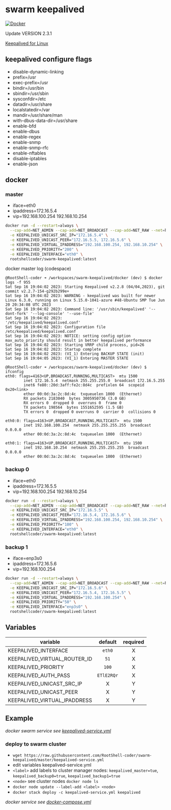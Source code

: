 # swarm keepalived

[![Docker](https://github.com/RootShell-coder/swarm-keepalived/actions/workflows/docker-publish.yml/badge.svg)](https://github.com/RootShell-coder/swarm-keepalived/actions/workflows/docker-publish.yml)

Update VERSION 2.3.1

[Keepalived for Linux ](https://www.keepalived.org/download.html)

## keepalived configure flags

* disable-dynamic-linking
* prefix=/usr
* exec-prefix=/usr
* bindir=/usr/bin
* sbindir=/usr/sbin
* sysconfdir=/etc
* datadir=/usr/share
* localstatedir=/var
* mandir=/usr/share/man
* with-dbus-data-dir=/usr/share
* enable-bfd
* enable-dbus
* enable-regex
* enable-snmp
* enable-snmp-rfc
* enable-nftables
* disable-iptables
* enable-json

## docker

### master

* iface=eth0
* ipaddress=172.16.5.4
* vip=192.168.100.254 192.168.10.254

```bash
docker run -d --restart=always \
  --cap-add=NET_ADMIN --cap-add=NET_BROADCAST --cap-add=NET_RAW --net=host \
  -e KEEPALIVED_UNICAST_SRC_IP="172.16.5.4" \
  -e KEEPALIVED_UNICAST_PEER="172.16.5.5, 172.16.5.6" \
  -e KEEPALIVED_VIRTUAL_IPADDRESS="192.168.100.254, 192.168.10.254" \
  -e KEEPALIVED_PRIORITY="200" \
  -e KEEPALIVED_INTERFACE="eth0" \
  rootshellcoder/swarm-keepalived:latest
```

docker master log (codespace)

```logs
@RootShell-coder ➜ /workspaces/swarm-keepalived/docker (dev) $ docker logs -f 955
Sat Sep 16 19:04:02 2023: Starting Keepalived v2.2.8 (04/04,2023), git commit v2.2.7-154-g292b299e+
Sat Sep 16 19:04:02 2023: WARNING - keepalived was built for newer Linux 6.3.0, running on Linux 5.15.0-1041-azure #48-Ubuntu SMP Tue Jun 20 20:34:08 UTC 2023
Sat Sep 16 19:04:02 2023: Command line: '/usr/sbin/keepalived' '--dont-fork' '--log-console' '--use-file'
Sat Sep 16 19:04:02 2023:               '/etc/keepalived/keepalived.conf'
Sat Sep 16 19:04:02 2023: Configuration file /etc/keepalived/keepalived.conf
Sat Sep 16 19:04:02 2023: NOTICE: setting config option max_auto_priority should result in better keepalived performance
Sat Sep 16 19:04:02 2023: Starting VRRP child process, pid=26
Sat Sep 16 19:04:02 2023: Startup complete
Sat Sep 16 19:04:02 2023: (VI_1) Entering BACKUP STATE (init)
Sat Sep 16 19:04:05 2023: (VI_1) Entering MASTER STATE

@RootShell-coder ➜ /workspaces/swarm-keepalived/docker (dev) $ ifconfig
eth0: flags=4163<UP,BROADCAST,RUNNING,MULTICAST>  mtu 1500
        inet 172.16.5.4  netmask 255.255.255.0  broadcast 172.16.5.255
        inet6 fe80::20d:3aff:fe2c:8d4c  prefixlen 64  scopeid 0x20<link>
        ether 00:0d:3a:2c:8d:4c  txqueuelen 1000  (Ethernet)
        RX packets 2183040  bytes 3005950736 (3.0 GB)
        RX errors 0  dropped 0  overruns 0  frame 0
        TX packets 198564  bytes 1551652595 (1.5 GB)
        TX errors 0  dropped 0 overruns 0  carrier 0  collisions 0

eth0:0: flags=4163<UP,BROADCAST,RUNNING,MULTICAST>  mtu 1500
        inet 192.168.100.254  netmask 255.255.255.255  broadcast 0.0.0.0
        ether 00:0d:3a:2c:8d:4c  txqueuelen 1000  (Ethernet)

eth0:1: flags=4163<UP,BROADCAST,RUNNING,MULTICAST>  mtu 1500
        inet 192.168.10.254  netmask 255.255.255.255  broadcast 0.0.0.0
        ether 00:0d:3a:2c:8d:4c  txqueuelen 1000  (Ethernet)
```

### backup 0

* iface=eth0
* ipaddress=172.16.5.5
* vip=192.168.100.254 192.168.10.254

```bash
docker run -d --restart=always \
  --cap-add=NET_ADMIN --cap-add=NET_BROADCAST --cap-add=NET_RAW --net=host \
  -e KEEPALIVED_UNICAST_SRC_IP="172.16.5.5" \
  -e KEEPALIVED_UNICAST_PEER="172.16.5.4, 172.16.5.6" \
  -e KEEPALIVED_VIRTUAL_IPADDRESS="192.168.100.254, 192.168.10.254" \
  -e KEEPALIVED_PRIORITY="100" \
  -e KEEPALIVED_INTERFACE="eth0" \
  rootshellcoder/swarm-keepalived:latest
```

### backup 1

* iface=enp3s0
* ipaddress=172.16.5.6
* vip=192.168.100.254

```bash
docker run -d --restart=always \
  --cap-add=NET_ADMIN --cap-add=NET_BROADCAST --cap-add=NET_RAW --net=host \
  -e KEEPALIVED_UNICAST_SRC_IP="172.16.5.6" \
  -e KEEPALIVED_UNICAST_PEER="172.16.5.4, 172.16.5.5" \
  -e KEEPALIVED_VIRTUAL_IPADDRESS="192.168.100.254" \
  -e KEEPALIVED_PRIORITY="50" \
  -e KEEPALIVED_INTERFACE="enp3s0" \
  rootshellcoder/swarm-keepalived:latest
```

## Variables

| variable                     |  default   | required |
| ---------------------------- | :--------: | :------: |
| KEEPALIVED_INTERFACE         |   `eth0`   |    X     |
| KEEPALIVED_VIRTUAL_ROUTER_ID |    `51`    |    X     |
| KEEPALIVED_PRIORITY          |   `100`    |    X     |
| KEEPALIVED_AUTH_PASS         | `ETlE2RQr` |    X     |
| KEEPALIVED_UNICAST_SRC_IP    |     X      |    Y     |
| KEEPALIVED_UNICAST_PEER      |     X      |    Y     |
| KEEPALIVED_VIRTUAL_IPADDRESS |     X      |    Y     |

## Example

_docker swarm service see [keepalived-service.yml](./example/keepalived-service.yml)_

### deploy to swarm cluster

* `wget https://raw.githubusercontent.com/RootShell-coder/swarm-keepalived/master/keepalived-service.yml`
* edit variables keepalived-service.yml
* `<label>` add labels to cluster manager nodes: `keepalived_master=tue`, `keepalived_backup0=true`, `keepalived_backup1=true`
* `<node>` see cluster nodes `docker node ls`
* `docker node update --label-add <label> <node>`
* `docker stack deploy -c keepalived-service.yml keepalived`

_docker service see [docker-compose.yml](./example/docker-compose.yml)_
